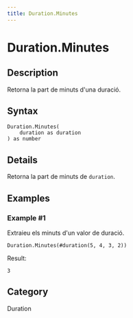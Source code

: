 ```yaml
---
title: Duration.Minutes
---
```


# Duration.Minutes


## Description

Retorna la part de minuts d&#39;una duració.


## Syntax

```powerquery
Duration.Minutes(
    duration as duration
) as number
```


## Details

Retorna la part de minuts de <code>duration</code>.


## Examples

### Example #1 
Extraieu els minuts d&#39;un valor de duració.
```powerquery
Duration.Minutes(#duration(5, 4, 3, 2))
```

Result: 
```powerquery
3
```




## Category
Duration
